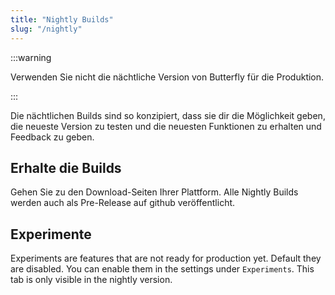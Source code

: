 ```yaml
---
title: "Nightly Builds"
slug: "/nightly"
---
```


:::warning

Verwenden Sie nicht die nächtliche Version von Butterfly für die Produktion.

:::

Die nächtlichen Builds sind so konzipiert, dass sie dir die Möglichkeit geben, die neueste Version zu testen und die neuesten Funktionen zu erhalten und Feedback zu geben.

## Erhalte die Builds

Gehen Sie zu den Download-Seiten Ihrer Plattform. Alle Nightly Builds werden auch als Pre-Release auf github veröffentlicht.

## Experimente

Experiments are features that are not ready for production yet. Default they are disabled. You can enable them in the settings under `Experiments`. This tab is only visible in the nightly version.
